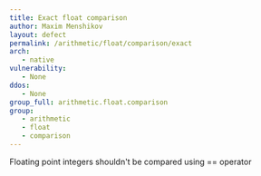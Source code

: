 ```yaml
---
title: Exact float comparison
author: Maxim Menshikov
layout: defect
permalink: /arithmetic/float/comparison/exact
arch:
   - native
vulnerability:
   - None
ddos:
   - None
group_full: arithmetic.float.comparison
group:
   - arithmetic
   - float
   - comparison
---
```


Floating point integers shouldn't be compared using == operator
